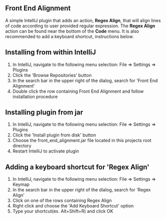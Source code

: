 Front End Alignment
-------------------

A simple IntelliJ plugin that adds an action, **Regex Align**, that will align lines of code according to user provided regular expression. The **Regex Align** action can be found near the bottom of the **Code** menu. It is also recommended to add a keyboard shortcut, instructions below.

## Installing from within IntelliJ

1. In IntelliJ, navigate to the following menu selection: File => Settings => Plugins
1. Click the 'Browse Repositories' button
1. In the search bar in the upper right of the dialog, search for 'Front End Alignment'
1. Double click the row containing Front End Alignment and follow installation procedure

## Installing plugin from jar

1. In IntelliJ, navigate to the following menu selection: File => Settings => Plugins
1. Click the 'Install plugin from disk' button
1. Choose the front_end_alignment.jar file located in this projects root directory
1. Restart IntelliJ to activate plugin

## Adding a keyboard shortcut for 'Regex Align'

1. In IntelliJ, navigate to the following menu selection: File => Settings => Keymap
1. In the search bar in the upper right of the dialog, search for 'Regex Align'
1. Click on one of the rows containing Regex Align
1. Right click and choose the 'Add Keyboard Shortcut' option
1. Type your shortcut(ex. Alt+Shift+R) and click OK
